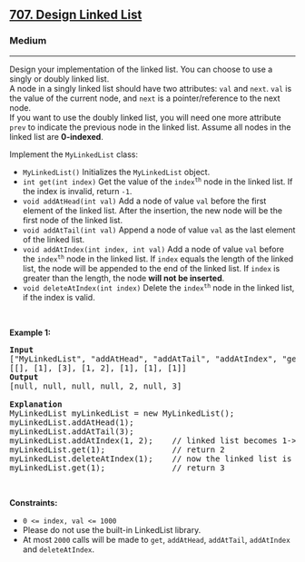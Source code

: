<h2><a href="https://leetcode.com/problems/design-linked-list/">707. Design Linked List</a></h2><h3>Medium</h3><hr><div style="user-select: auto;"><p style="user-select: auto;">Design your implementation of the linked list. You can choose to use a singly or doubly linked list.<br style="user-select: auto;">
A node in a singly linked list should have two attributes: <code style="user-select: auto;">val</code> and <code style="user-select: auto;">next</code>. <code style="user-select: auto;">val</code> is the value of the current node, and <code style="user-select: auto;">next</code> is a pointer/reference to the next node.<br style="user-select: auto;">
If you want to use the doubly linked list, you will need one more attribute <code style="user-select: auto;">prev</code> to indicate the previous node in the linked list. Assume all nodes in the linked list are <strong style="user-select: auto;">0-indexed</strong>.</p>

<p style="user-select: auto;">Implement the <code style="user-select: auto;">MyLinkedList</code> class:</p>

<ul style="user-select: auto;">
	<li style="user-select: auto;"><code style="user-select: auto;">MyLinkedList()</code> Initializes the <code style="user-select: auto;">MyLinkedList</code> object.</li>
	<li style="user-select: auto;"><code style="user-select: auto;">int get(int index)</code> Get the value of the <code style="user-select: auto;">index<sup style="user-select: auto;">th</sup></code> node in the linked list. If the index is invalid, return <code style="user-select: auto;">-1</code>.</li>
	<li style="user-select: auto;"><code style="user-select: auto;">void addAtHead(int val)</code> Add a node of value <code style="user-select: auto;">val</code> before the first element of the linked list. After the insertion, the new node will be the first node of the linked list.</li>
	<li style="user-select: auto;"><code style="user-select: auto;">void addAtTail(int val)</code> Append a node of value <code style="user-select: auto;">val</code> as the last element of the linked list.</li>
	<li style="user-select: auto;"><code style="user-select: auto;">void addAtIndex(int index, int val)</code> Add a node of value <code style="user-select: auto;">val</code> before the <code style="user-select: auto;">index<sup style="user-select: auto;">th</sup></code> node in the linked list. If <code style="user-select: auto;">index</code> equals the length of the linked list, the node will be appended to the end of the linked list. If <code style="user-select: auto;">index</code> is greater than the length, the node <strong style="user-select: auto;">will not be inserted</strong>.</li>
	<li style="user-select: auto;"><code style="user-select: auto;">void deleteAtIndex(int index)</code> Delete the <code style="user-select: auto;">index<sup style="user-select: auto;">th</sup></code> node in the linked list, if the index is valid.</li>
</ul>

<p style="user-select: auto;">&nbsp;</p>
<p style="user-select: auto;"><strong class="example" style="user-select: auto;">Example 1:</strong></p>

<pre style="user-select: auto;"><strong style="user-select: auto;">Input</strong>
["MyLinkedList", "addAtHead", "addAtTail", "addAtIndex", "get", "deleteAtIndex", "get"]
[[], [1], [3], [1, 2], [1], [1], [1]]
<strong style="user-select: auto;">Output</strong>
[null, null, null, null, 2, null, 3]

<strong style="user-select: auto;">Explanation</strong>
MyLinkedList myLinkedList = new MyLinkedList();
myLinkedList.addAtHead(1);
myLinkedList.addAtTail(3);
myLinkedList.addAtIndex(1, 2);    // linked list becomes 1-&gt;2-&gt;3
myLinkedList.get(1);              // return 2
myLinkedList.deleteAtIndex(1);    // now the linked list is 1-&gt;3
myLinkedList.get(1);              // return 3
</pre>

<p style="user-select: auto;">&nbsp;</p>
<p style="user-select: auto;"><strong style="user-select: auto;">Constraints:</strong></p>

<ul style="user-select: auto;">
	<li style="user-select: auto;"><code style="user-select: auto;">0 &lt;= index, val &lt;= 1000</code></li>
	<li style="user-select: auto;">Please do not use the built-in LinkedList library.</li>
	<li style="user-select: auto;">At most <code style="user-select: auto;">2000</code> calls will be made to <code style="user-select: auto;">get</code>, <code style="user-select: auto;">addAtHead</code>, <code style="user-select: auto;">addAtTail</code>, <code style="user-select: auto;">addAtIndex</code> and <code style="user-select: auto;">deleteAtIndex</code>.</li>
</ul>
</div>